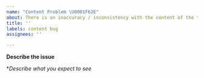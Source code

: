 ```yaml
---
name: "Content Problem \U0001F62E"
about: There is an inaccuracy / inconsistency with the content of the textbook.
title: ''
labels: content bug
assignees: ''

---
```


**Describe the issue**

**Describe what you expect to see*
